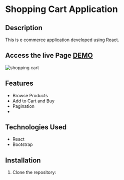 # Shopping Cart Application



## Description

This is e commerce application  developed using React. 

## Access the live Page [DEMO](https://praveenpsp97.github.io/ShoppingCart) 

![shopping cart](https://github.com/PraveenPSp97/ShoppingCart/assets/52876166/259c8568-f48f-421d-a651-2541a7cb2306)



## Features


- Browse Products
- Add to Cart and Buy
- Pagination
- 

## Technologies Used

- React
- Bootstrap


## Installation

1. Clone the repository:



